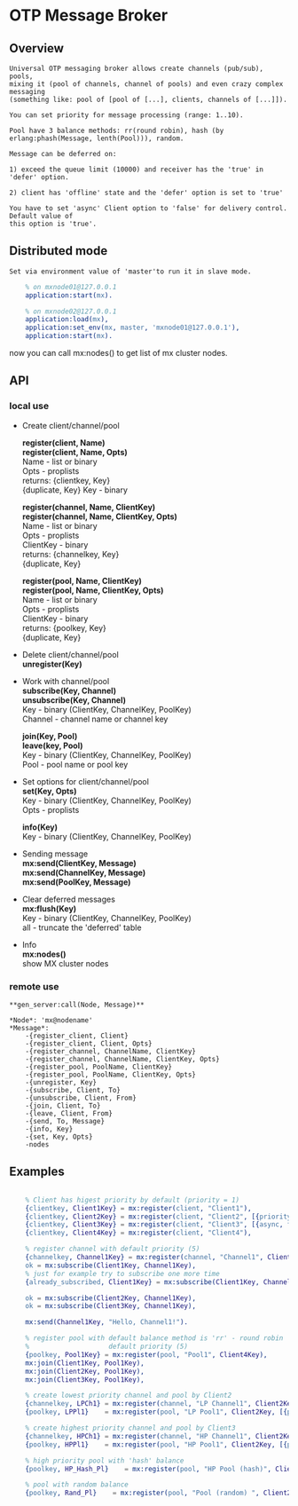 # OTP Message Broker

## Overview
    Universal OTP messaging broker allows create channels (pub/sub), pools,
    mixing it (pool of channels, channel of pools) and even crazy complex messaging
    (something like: pool of [pool of [...], clients, channels of [...]]).

    You can set priority for message processing (range: 1..10).

    Pool have 3 balance methods: rr(round robin), hash (by erlang:phash(Message, lenth(Pool))), random.

    Message can be deferred on:

    1) exceed the queue limit (10000) and receiver has the 'true' in 'defer' option.

    2) client has 'offline' state and the 'defer' option is set to 'true'

    You have to set 'async' Client option to 'false' for delivery control. Default value of
    this option is 'true'.

## Distributed mode

    Set via environment value of 'master'to run it in slave mode.
```erlang
    % on mxnode01@127.0.0.1
    application:start(mx).
```
```erlang
    % on mxnode02@127.0.0.1
    application:load(mx),
    application:set_env(mx, master, 'mxnode01@127.0.0.1'),
    application:start(mx).
```

now you can call mx:nodes() to get list of mx cluster nodes.

## API

### local use
* Create client/channel/pool

    **register(client, Name)**  
    **register(client, Name, Opts)**  
    Name - list or binary  
    Opts - proplists  
    returns: {clientkey, Key}  
                   {duplicate, Key}
            Key - binary

    **register(channel, Name, ClientKey)**  
    **register(channel, Name, ClientKey, Opts)**  
          Name - list or binary  
          Opts - proplists  
          ClientKey - binary  
          returns: {channelkey, Key}  
                   {duplicate, Key}

    **register(pool, Name, ClientKey)**  
    **register(pool, Name, ClientKey, Opts)**  
          Name - list or binary  
          Opts - proplists  
          ClientKey - binary  
          returns: {poolkey, Key}  
                   {duplicate, Key}  

* Delete client/channel/pool  
    **unregister(Key)**

* Work with channel/pool  
    **subscribe(Key, Channel)**  
    **unsubscribe(Key, Channel)**  
          Key - binary (ClientKey, ChannelKey, PoolKey)  
          Channel - channel name or channel key

    **join(Key, Pool)**  
    **leave(key, Pool)**  
          Key - binary (ClientKey, ChannelKey, PoolKey)  
          Pool - pool name or pool key

* Set options for client/channel/pool  
    **set(Key, Opts)**  
          Key - binary (ClientKey, ChannelKey, PoolKey)  
          Opts - proplists

    **info(Key)**  
          Key - binary (ClientKey, ChannelKey, PoolKey)

* Sending message  
  **mx:send(ClientKey, Message)**  
  **mx:send(ChannelKey, Message)**  
  **mx:send(PoolKey, Message)**

* Clear deferred messages  
    **mx:flush(Key)**  
        Key - binary (ClientKey, ChannelKey, PoolKey)  
        all - truncate the 'deferred' table

* Info  
    **mx:nodes()**  
        show MX cluster nodes

### remote use  
    **gen_server:call(Node, Message)**  
    
    *Node*: 'mx@nodename'
    *Message*:
        -{register_client, Client}
        -{register_client, Client, Opts}
        -{register_channel, ChannelName, ClientKey}
        -{register_channel, ChannelName, ClientKey, Opts}
        -{register_pool, PoolName, ClientKey}
        -{register_pool, PoolName, ClientKey, Opts}
        -{unregister, Key}
        -{subscribe, Client, To}
        -{unsubscribe, Client, From}
        -{join, Client, To}
        -{leave, Client, From}
        -{send, To, Message}
        -{info, Key}
        -{set, Key, Opts}
        -nodes



## Examples

```erlang

    % Client has higest priority by default (priority = 1)
    {clientkey, Client1Key} = mx:register(client, "Client1"),
    {clientkey, Client2Key} = mx:register(client, "Client2", [{priority, 8}]),
    {clientkey, Client3Key} = mx:register(client, "Client3", [{async, false}, {defer, true}]),
    {clientkey, Client4Key} = mx:register(client, "Client4"),

    % register channel with default priority (5)
    {channelkey, Channel1Key} = mx:register(channel, "Channel1", Client4Key),
    ok = mx:subscribe(Client1Key, Channel1Key),
    % just for example try to subscribe one more time
    {already_subscribed, Client1Key} = mx:subscribe(Client1Key, Channel1Key),

    ok = mx:subscribe(Client2Key, Channel1Key),
    ok = mx:subscribe(Client3Key, Channel1Key),

    mx:send(Channel1Key, "Hello, Channel1!").

    % register pool with default balance method is 'rr' - round robin
    %                    default priority (5)
    {poolkey, Pool1Key} = mx:register(pool, "Pool1", Client4Key),
    mx:join(Client1Key, Pool1Key),
    mx:join(Client2Key, Pool1Key),
    mx:join(Client3Key, Pool1Key),

    % create lowest priority channel and pool by Client2
    {channelkey, LPCh1} = mx:register(channel, "LP Channel1", Client2Key, [{priority, 10}]),
    {poolkey, LPPl1}    = mx:register(pool, "LP Pool1", Client2Key, [{priority, 10}]),

    % create highest priority channel and pool by Client3
    {channelkey, HPCh1} = mx:register(channel, "HP Channel1", Client2Key, [{priority, 1}]),
    {poolkey, HPPl1}    = mx:register(pool, "HP Pool1", Client2Key, [{priority, 1}]),

    % high priority pool with 'hash' balance
    {poolkey, HP_Hash_Pl}    = mx:register(pool, "HP Pool (hash)", Client2Key, [{priority, 1}, {balance, hash}]),

    % pool with random balance
    {poolkey, Rand_Pl}    = mx:register(pool, "Pool (random) ", Client2Key, [balance, hash}]),

```

